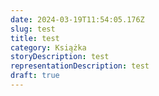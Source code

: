 ```yaml
---
date: 2024-03-19T11:54:05.176Z
slug: test
title: test
category: Książka
storyDescription: test
representationDescription: test
draft: true
---
```


